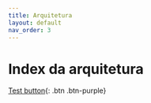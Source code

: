 ```yaml
---
title: Arquitetura
layout: default
nav_order: 3
---
```


# Index da arquitetura

[Test button](https://google.com){: .btn .btn-purple}

